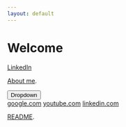 ```yaml
---
layout: default
---
```


# Welcome

[LinkedIn](https://www.linkedin.com/in/owen-williams-6768071b7)

[About me](./Aboutme.md).
 
 <div class="dropdown">
  <button class="dropbtn">Dropdown</button>
  <div class="dropdown-content">
    <a href="#">google.com</a>
    <a href="#">youtube.com</a>
    <a href="#">linkedin.com</a>
  </div>
</div> 

   













[README](./README.md).
